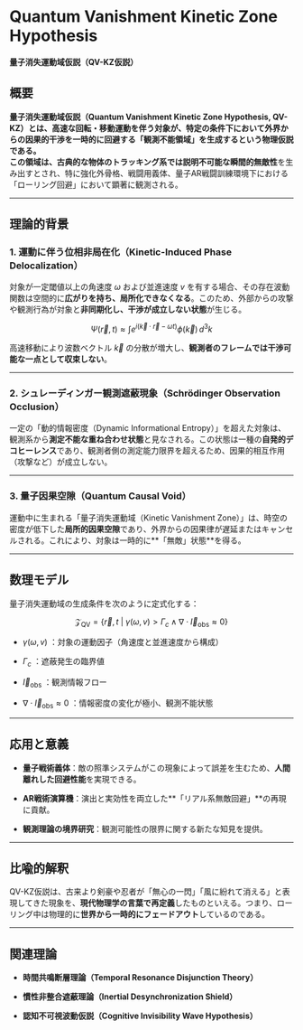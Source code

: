 Quantum Vanishment Kinetic Zone Hypothesis
==========================================

**量子消失運動域仮説（QV-KZ仮説）**

概要
--

**量子消失運動域仮説（Quantum Vanishment Kinetic Zone Hypothesis, QV-KZ）**とは、高速な回転・移動運動を伴う対象が、特定の条件下において**外界からの因果的干渉を一時的に回避する「観測不能領域」**を生成するという物理仮説である。  
この領域は、古典的な物体のトラッキング系では説明不可能な**瞬間的無敵性**を生み出すとされ、特に強化外骨格、戦闘用義体、量子AR戦闘訓練環境下における「ローリング回避」において顕著に観測される。

* * *

理論的背景
-----

### 1\. 運動に伴う位相非局在化（Kinetic-Induced Phase Delocalization）

対象が一定閾値以上の角速度  $\omega$  および並進速度  $v$  を有する場合、その存在波動関数は空間的に**広がりを持ち、局所化できなくなる**。このため、外部からの攻撃や観測行為が対象と**非同期化し、干渉が成立しない状態**が生じる。

$$
\Psi(\vec{r}, t) \approx \int e^{i (\vec{k} \cdot \vec{r} - \omega t)} \phi(\vec{k}) \, d^3k
$$

高速移動により波数ベクトル  $\vec{k}$  の分散が増大し、**観測者のフレームでは干渉可能な一点として収束しない**。

* * *

### 2\. シュレーディンガー観測遮蔽現象（Schrödinger Observation Occlusion）

一定の「動的情報密度（Dynamic Informational Entropy）」を超えた対象は、観測系から**測定不能な重ね合わせ状態**と見なされる。この状態は一種の**自発的デコヒーレンス**であり、観測者側の測定能力限界を超えるため、因果的相互作用（攻撃など）が成立しない。

* * *

### 3\. 量子因果空隙（Quantum Causal Void）

運動中に生まれる「量子消失運動域（Kinetic Vanishment Zone）」は、時空の密度が低下した**局所的因果空隙**であり、外界からの因果律が遅延またはキャンセルされる。これにより、対象は一時的に\*\*「無敵」状態\*\*を得る。

* * *

数理モデル
-----

量子消失運動域の生成条件を次のように定式化する：

$$
\mathcal{Z}_{\text{QV}} = \left\{ \vec{r}, t \ \middle| \ \gamma(\omega, v) > \Gamma_c \wedge \nabla \cdot \vec{I}_{\text{obs}} \approx 0 \right\}
$$

*    $\gamma(\omega, v)$ ：対象の運動因子（角速度と並進速度から構成）
    
*    $\Gamma_c$ ：遮蔽発生の臨界値
    
*    $\vec{I}_{\text{obs}}$ ：観測情報フロー
    
*    $\nabla \cdot \vec{I}_{\text{obs}} \approx 0$ ：情報密度の変化が極小、観測不能状態
    

* * *

応用と意義
-----

*   **量子戦術義体**：敵の照準システムがこの現象によって誤差を生むため、**人間離れした回避性能**を実現できる。
    
*   **AR戦術演算機**：演出と実効性を両立した\*\*「リアル系無敵回避」\*\*の再現に貢献。
    
*   **観測理論の境界研究**：観測可能性の限界に関する新たな知見を提供。
    

* * *

比喩的解釈
-----

QV-KZ仮説は、古来より剣豪や忍者が「無心の一閃」「風に紛れて消える」と表現してきた現象を、**現代物理学の言葉で再定義**したものといえる。つまり、ローリング中は物理的に**世界から一時的にフェードアウト**しているのである。

* * *

関連理論
----

*   **時間共鳴断層理論（Temporal Resonance Disjunction Theory）**
    
*   **慣性非整合遮蔽理論（Inertial Desynchronization Shield）**
    
*   **認知不可視波動仮説（Cognitive Invisibility Wave Hypothesis）**